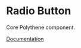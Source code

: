 # Radio Button

Core Polythene component.

[Documentation](https://github.com/ArthurClemens/polythene/blob/master/packages/docs/components/radio-button.md)
